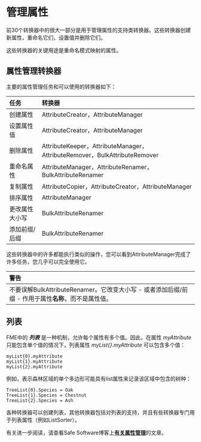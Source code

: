 # 管理属性

前30个转换器中的很大一部分是用于管理属性的支持类转换器。这些转换器创建新属性，重命名它们，设置值并删除它们。

这些转换器的关键用途是重命名模式映射的属性。

## 属性管理转换器

主要的属性管理任务和可以使用的转换器如下：

|  任务 |  转换器 |
| :--- | :--- |
| 创建属性 | AttributeCreator，AttributeManager |
| 设置属性值 | AttributeCreator，AttributeManager |
| 删除属性 | AttributeKeeper，AttributeManager，AttributeRemover，BulkAttributeRemover |
| 重命名属性 | AttributeManager，AttributeRenamer，BulkAttributeRenamer |
| 复制属性 | AttributeCopier，AttributeCreator，AttributeManager |
| 排序属性 | AttributeManager |
| 更改属性大小写 | BulkAttributeRenamer |
| 添加前缀/后缀 | BulkAttributeRenamer |

这些转换器中的许多都能执行类似的操作，您可以看到AttributeManager完成了许多任务，您几乎可以完全使用它。

|  警告 |
| :--- |
|  不要误解BulkAttributeRenamer。它改变大小写 - 或者添加后缀/前缀 - 作用于属性**名称**，而不是属性值。 |

## 列表

FME中的 _**列表**_ 是一种机制，允许每个属性有多个值。因此，在属性 _myAttribute_ 只能包含单个值的情况下，列表属性 _myList{}.myAttribute_ 可以包含多个值：

```text
myList{0}.myAttribute
myList{1}.myAttribute
myList{2}.myAttribute
```

例如，表示森林区域的单个多边形可能具有list属性来记录该区域中包含的树种：

```text
TreeList{0}.Species = Oak
TreeList{1}.Species = Chestnut
TreeList{2}.Species = Ash
```

各种转换器可以创建列表，其他转换器包括对列表的支持，并且有些转换器专门用于列表属性（例如ListSorter）。

有关进一步阅读，请查看Safe Software博客上[**有关属性管理**](https://blog.safe.com/2015/11/fmeevangelist141/)的文章。

